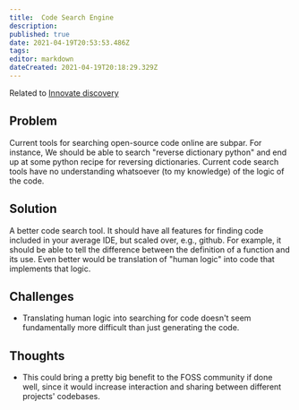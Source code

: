 ```yaml
---
title:  Code Search Engine
description: 
published: true
date: 2021-04-19T20:53:53.486Z
tags: 
editor: markdown
dateCreated: 2021-04-19T20:18:29.329Z
---
```


Related to [Innovate discovery](innovate-discovery.md)

## Problem

Current tools for searching open-source code online are subpar.  For instance,
We should be able to search "reverse dictionary python" and end up at some
python recipe for reversing dictionaries.  Current code search tools have no
understanding whatsoever (to my knowledge) of the logic of the code.

## Solution

A better code search tool.  It should have all features for finding code
included in your average IDE, but scaled over, e.g., github.  For example, it
should be able to tell the difference between the definition of a function and
its use.  Even better would be translation of "human logic" into code that
implements that logic.

## Challenges
- Translating human logic into searching for code doesn't seem fundamentally
  more difficult than just generating the code.
  
## Thoughts
- This could bring a pretty big benefit to the FOSS community if done well,
  since it would increase interaction and sharing between different projects'
  codebases.
